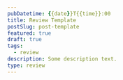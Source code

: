 ```yaml
---
pubDatetime: {{date}}T{{time}}:00
title: Review Template
postSlug: post-template
featured: true
draft: true
tags:
  - review
description: Some description text.
type: review
---
```

